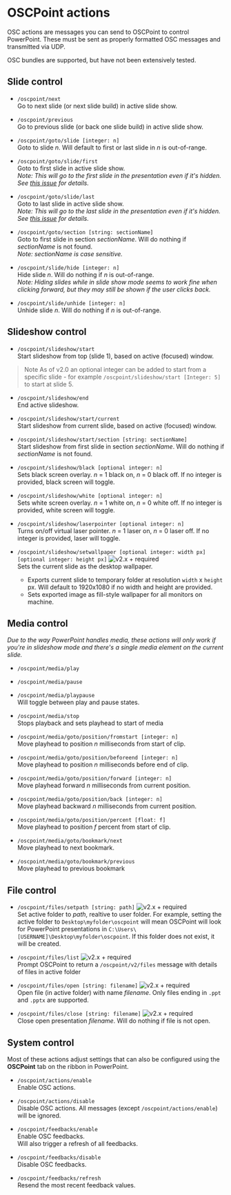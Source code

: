 # OSCPoint actions

OSC actions are messages you can send to OSCPoint to control PowerPoint. These must be sent as properly formatted OSC messages and transmitted via UDP.

OSC bundles are supported, but have not been extensively tested.

## Slide control

- `/oscpoint/next`  
Go to next slide (or next slide build) in active slide show.

- `/oscpoint/previous`  
Go to previous slide (or back one slide build) in active slide show.

- `/oscpoint/goto/slide [integer: n]`  
Goto to slide *n*. Will default to first or last slide in *n* is out-of-range.

- `/oscpoint/goto/slide/first`  
Goto to first slide in active slide show.  
*Note: This will go to the first slide in the presentation even if it's hidden. See [this issue](https://github.com/phuvf/oscpoint/issues/1#issue-1968312581) for details.*

- `/oscpoint/goto/slide/last`  
Goto to last slide in active slide show.  
*Note: This will go to the last slide in the presentation even if it's hidden. See [this issue](https://github.com/phuvf/oscpoint/issues/1#issue-1968312581) for details.*

- `/oscpoint/goto/section [string: sectionName]`  
Goto to first slide in section *sectionName*. Will do nothing if *sectionName* is not found.  
*Note: sectionName is case sensitive.*

- `/oscpoint/slide/hide [integer: n]`  
Hide slide *n*. Will do nothing if *n* is out-of-range.  
*Note: Hiding slides while in slide show mode seems to work fine when clicking forward, but they may still be shown if the user clicks back.*

- `/oscpoint/slide/unhide [integer: n]`  
Unhide slide *n*. Will do nothing if *n* is out-of-range.

## Slideshow control

- `/oscpoint/slideshow/start`  
Start slideshow from top (slide 1), based on active (focused) window.

> Note
> As of v2.0 an optional integer can be added to start from a specific slide - for example `/oscpoint/slideshow/start [Integer: 5]` to start at slide 5.

- `/oscpoint/slideshow/end`  
End active slideshow.

- `/oscpoint/slideshow/start/current`  
Start slideshow from current slide, based on active (focused) window.

- `/oscpoint/slideshow/start/section [string: sectionName]`  
Start slideshow from first slide in section *sectionName*. Will do nothing if *sectionName* is not found.

- `/oscpoint/slideshow/black [optional integer: n]`  
Sets black screen overlay. *n* = 1 black on, *n* = 0 black off. If no integer is provided, black screen will toggle.

- `/oscpoint/slideshow/white [optional integer: n]`  
Sets white screen overlay. *n* = 1 white on, *n* = 0 white off. If no integer is provided, white screen will toggle.

- `/oscpoint/slideshow/laserpointer [optional integer: n]`  
Turns on/off virtual laser pointer. *n* = 1 laser on, *n* = 0 laser off. If no integer is provided, laser will toggle.

- `/oscpoint/slideshow/setwallpaper [optional integer: width px] [optional integer: height px]` ![v2.x + required](https://img.shields.io/badge/v2.x%20%2B-be3412)  
Sets the current slide as the desktop wallpaper.
  - Exports current slide to temporary folder at resolution `width` x `height` px. Will default to 1920x1080 if no width and height are provided.
  - Sets exported image as fill-style wallpaper for all monitors on machine.

## Media control

*Due to the way PowerPoint handles media, these actions will only work if you're in slideshow mode and there's a single media element on the current slide.*

- `/oscpoint/media/play`  
- `/oscpoint/media/pause`  
- `/oscpoint/media/playpause`  
Will toggle between play and pause states.

- `/oscpoint/media/stop`  
Stops playback and sets playhead to start of media

- `/oscpoint/media/goto/position/fromstart [integer: n]`  
Move playhead to position *n* milliseconds from start of clip.

- `/oscpoint/media/goto/position/beforeend [integer: n]`    
Move playhead to position *n* milliseconds before end of clip.

- `/oscpoint/media/goto/position/forward [integer: n]`  
Move playhead forward *n* milliseconds from current position.
  
- `/oscpoint/media/goto/position/back [integer: n]`  
Move playhead backward *n* milliseconds from current position.

- `/oscpoint/media/goto/position/percent [float: f]`  
Move playhead to position *f* percent from start of clip.

- `/oscpoint/media/goto/bookmark/next`  
Move playhead to next bookmark.

- `/oscpoint/media/goto/bookmark/previous`  
Move playhead to previous bookmark

## File control

- `/oscpoint/files/setpath [string: path]` ![v2.x + required](https://img.shields.io/badge/v2.x%20%2B-be3412)  
Set active folder to *path*, realtive to user folder. For example, setting the active folder to `Desktop\myfolder\oscpoint` will mean OSCPoint will look for PowerPoint presentations in `C:\Users\[USERNAME]\Desktop\myfolder\oscpoint`.
If this folder does not exist, it will be created.

- `/oscpoint/files/list` ![v2.x + required](https://img.shields.io/badge/v2.x%20%2B-be3412)  
Prompt OSCPoint to return a `/oscpoint/v2/files` message with details of files in active folder

- `/oscpoint/files/open [string: filename]` ![v2.x + required](https://img.shields.io/badge/v2.x%20%2B-be3412)  
Open file (in active folder) with name *filename*. Only files ending in `.ppt` and `.pptx` are supported.

- `/oscpoint/files/close [string: filename]` ![v2.x + required](https://img.shields.io/badge/v2.x%20%2B-be3412)  
Close open presentation *filename*. Will do nothing if file is not open.


## System control

Most of these actions adjust settings that can also be configured using the **OSCPoint** tab on the ribbon in PowerPoint.

- `/oscpoint/actions/enable`  
Enable OSC actions.

- `/oscpoint/actions/disable`  
Disable OSC actions. All messages (except `/oscpoint/actions/enable`) will be ignored.

- `/oscpoint/feedbacks/enable`  
Enable OSC feedbacks.  
Will also trigger a refresh of all feedbacks.

- `/oscpoint/feedbacks/disable`  
Disable OSC feedbacks.

- `/oscpoint/feedbacks/refresh`  
Resend the most recent feedback values.
